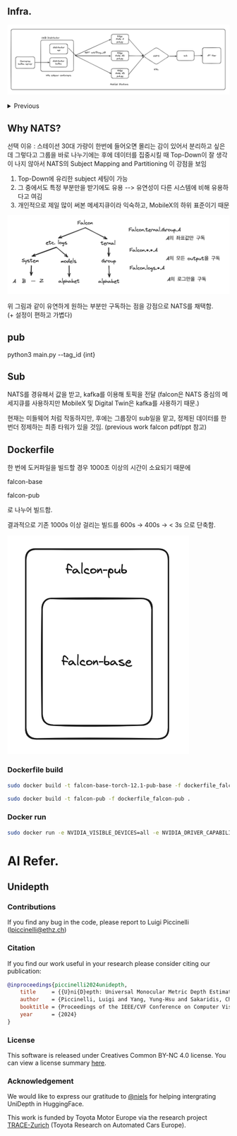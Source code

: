 ## Infra.

![poster](./readme_assets/infra_now.png)

<details>
<summary>Previous</summary>
<div markdown="1">

![poster](./readme_assets/infra_previous.png)

초기 진행에 관한 자료 링크

[falcon에 관한 초기 아이디어](https://github.com/NetAiFalcon/falcon/tree/master/initial_meterial)

</div>
</details>

## Why NATS?

선택 이유 : 스테이션 30대 가량이 한번에 들어오면 몰리는 감이 있어서 분리하고 싶은데
그렇다고 그룹을 바로 나누기에는 후에 데이터를 집중시킬 때 Top-Down이 잘 생각이 나지 않아서
NATS의 Subject Mapping and Partitioning 이 강점을 보임

1. Top-Down에 유리한 subject 세팅이 가능
2. 그 중에서도 특정 부분만을 받기에도 유용 --> 유연성이 다른 시스템에 비해 유용하다고 여김
3. 개인적으로 제일 많이 써본 메세지큐이라 익숙하고, MobileX의 하위 표준이기 때문

![poster](./readme_assets/falcon_subject.png)

위 그림과 같이 유연하게 원하는 부분만 구독하는 점을 강점으로 NATS를 채택함.  
(+ 설정이 편하고 가볍다)

## pub

python3 main.py --tag_id {int}

## Sub

NATS를 경유해서 값을 받고, kafka를 이용해 토픽을 전달
(falcon은 NATS 중심의 메세지큐를 사용하지만 MobileX 및 Digital Twin은 kafka를 사용하기 때문.)

현재는 미들웨어 처럼 작동하지만, 후에는 그룹장이 sub일을 맡고, 정제된 데이터를 한 번더 정제하는 최종 타워가 있을 것임. (previous work falcon pdf/ppt 참고)

## Dockerfile

한 번에 도커파일을 빌드할 경우 1000초 이상의 시간이 소요되기 때문에

falcon-base

falcon-pub

로 나누어 빌드함.

결과적으로 기존 1000s 이상 걸리는 빌드를 600s -> 400s -> < 3s 으로 단축함.

![poster](./readme_assets/falcon-dockerfile.png)

### Dockerfile build

```bash
sudo docker build -t falcon-base-torch-12.1-pub-base -f dockerfile_falcon-base .
```

```bash
sudo docker build -t falcon-pub -f dockerfile_falcon-pub .
```

### Docker run

```bash
sudo docker run -e NVIDIA_VISIBLE_DEVICES=all -e NVIDIA_DRIVER_CAPABILITIES=all --net=host --env="DISPLAY" --device=/dev/snd:/dev/snd --device=/dev/video0:/dev/video0 --device=/dev/video1:/dev/video1 --device=/dev/media0:/dev/media0 -i -t -v /etc/localtime:/etc/localtime:ro -v /usr/lib:/usr/lib --gpus=all --replace --name=falcon-pub-tset minjuncho/falcon-pub python3 main.py --tag_id {uwb_tag_id}
```

# AI Refer.

## Unidepth

### Contributions

If you find any bug in the code, please report to Luigi Piccinelli (lpiccinelli@ethz.ch)

### Citation

If you find our work useful in your research please consider citing our publication:

```bibtex
@inproceedings{piccinelli2024unidepth,
    title     = {{U}ni{D}epth: Universal Monocular Metric Depth Estimation},
    author    = {Piccinelli, Luigi and Yang, Yung-Hsu and Sakaridis, Christos and Segu, Mattia and Li, Siyuan and Van Gool, Luc and Yu, Fisher},
    booktitle = {Proceedings of the IEEE/CVF Conference on Computer Vision and Pattern Recognition (CVPR)},
    year      = {2024}
}
```

### License

This software is released under Creatives Common BY-NC 4.0 license. You can view a license summary [here](LICENSE).

### Acknowledgement

We would like to express our gratitude to [@niels](https://huggingface.co/nielsr) for helping intergrating UniDepth in HuggingFace.

This work is funded by Toyota Motor Europe via the research project [TRACE-Zurich](https://trace.ethz.ch) (Toyota Research on Automated Cars Europe).
